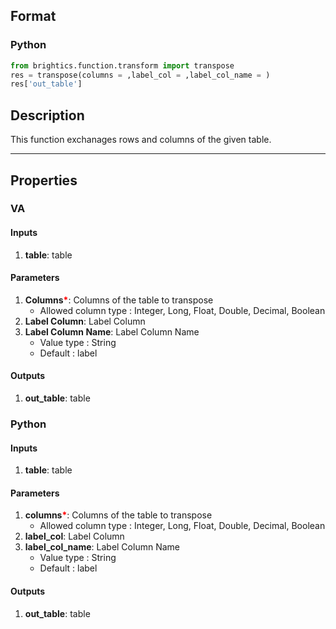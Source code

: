 ## Format
### Python
```python
from brightics.function.transform import transpose
res = transpose(columns = ,label_col = ,label_col_name = )
res['out_table']
```

## Description
This function exchanages rows and columns of the given table.

---

## Properties
### VA
#### Inputs
1. **table**: table

#### Parameters
1. **Columns**<b style="color:red">*</b>: Columns of the table to transpose
   - Allowed column type : Integer, Long, Float, Double, Decimal, Boolean
2. **Label Column**: Label Column
3. **Label Column Name**: Label Column Name
   - Value type : String
   - Default : label

#### Outputs
1. **out_table**: table

### Python
#### Inputs
1. **table**: table

#### Parameters
1. **columns**<b style="color:red">*</b>: Columns of the table to transpose
   - Allowed column type : Integer, Long, Float, Double, Decimal, Boolean
2. **label_col**: Label Column
3. **label_col_name**: Label Column Name
   - Value type : String
   - Default : label

#### Outputs
1. **out_table**: table

